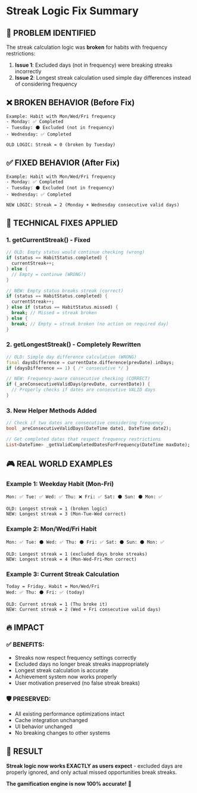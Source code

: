 # Streak Logic Fix Summary

## 🎯 PROBLEM IDENTIFIED
The streak calculation logic was **broken** for habits with frequency restrictions:

1. **Issue 1**: Excluded days (not in frequency) were breaking streaks incorrectly
2. **Issue 2**: Longest streak calculation used simple day differences instead of considering frequency

## ❌ BROKEN BEHAVIOR (Before Fix)
```
Example: Habit with Mon/Wed/Fri frequency
- Monday: ✅ Completed
- Tuesday: ⚫ Excluded (not in frequency)
- Wednesday: ✅ Completed

OLD LOGIC: Streak = 0 (broken by Tuesday)
```

## ✅ FIXED BEHAVIOR (After Fix)
```
Example: Habit with Mon/Wed/Fri frequency
- Monday: ✅ Completed  
- Tuesday: ⚫ Excluded (not in frequency)
- Wednesday: ✅ Completed

NEW LOGIC: Streak = 2 (Monday + Wednesday consecutive valid days)
```

## 🔧 TECHNICAL FIXES APPLIED

### **1. getCurrentStreak() - Fixed**
```dart
// OLD: Empty status would continue checking (wrong)
if (status == HabitStatus.completed) {
  currentStreak++;
} else {
  // Empty = continue (WRONG!)
}

// NEW: Empty status breaks streak (correct)  
if (status == HabitStatus.completed) {
  currentStreak++;
} else if (status == HabitStatus.missed) {
  break; // Missed = streak broken
} else {
  break; // Empty = streak broken (no action on required day)
}
```

### **2. getLongestStreak() - Completely Rewritten**
```dart
// OLD: Simple day difference calculation (WRONG)
final daysDifference = currentDate.difference(prevDate).inDays;
if (daysDifference == 1) { /* consecutive */ }

// NEW: Frequency-aware consecutive checking (CORRECT)
if (_areConsecutiveValidDays(prevDate, currentDate)) {
  // Properly checks if dates are consecutive VALID days
}
```

### **3. New Helper Methods Added**
```dart
// Check if two dates are consecutive considering frequency
bool _areConsecutiveValidDays(DateTime date1, DateTime date2);

// Get completed dates that respect frequency restrictions  
List<DateTime> _getValidCompletedDatesForFrequency(DateTime maxDate);
```

## 🎮 REAL WORLD EXAMPLES

### **Example 1: Weekday Habit (Mon-Fri)**
```
Mon: ✅ Tue: ✅ Wed: ✅ Thu: ❌ Fri: ✅ Sat: ⚫ Sun: ⚫ Mon: ✅

OLD: Longest streak = 1 (broken logic)
NEW: Longest streak = 3 (Mon-Tue-Wed correct)
```

### **Example 2: Mon/Wed/Fri Habit**  
```
Mon: ✅ Tue: ⚫ Wed: ✅ Thu: ⚫ Fri: ✅ Sat: ⚫ Sun: ⚫ Mon: ✅

OLD: Longest streak = 1 (excluded days broke streaks)
NEW: Longest streak = 4 (Mon-Wed-Fri-Mon correct)
```

### **Example 3: Current Streak Calculation**
```
Today = Friday. Habit = Mon/Wed/Fri
Wed: ✅ Thu: ⚫ Fri: ✅ (today)

OLD: Current streak = 1 (Thu broke it)
NEW: Current streak = 2 (Wed + Fri consecutive valid days)
```

## 🔥 IMPACT

### **✅ BENEFITS**:
- Streaks now respect frequency settings correctly
- Excluded days no longer break streaks inappropriately
- Longest streak calculation is accurate
- Achievement system now works properly
- User motivation preserved (no false streak breaks)

### **🛡️ PRESERVED**:
- All existing performance optimizations intact
- Cache integration unchanged
- UI behavior unchanged
- No breaking changes to other systems

## 🚀 RESULT

**Streak logic now works EXACTLY as users expect** - excluded days are properly ignored, and only actual missed opportunities break streaks. 

**The gamification engine is now 100% accurate!** 🎯 